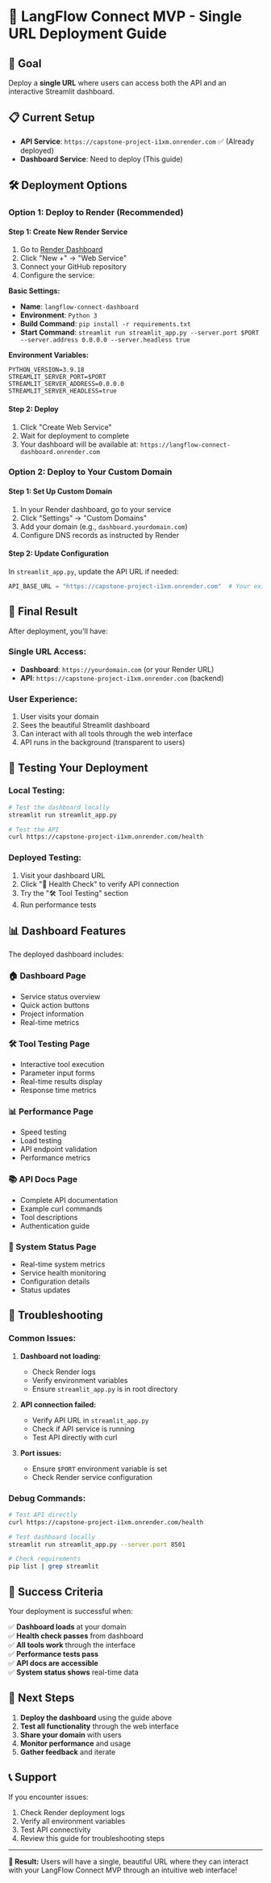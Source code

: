 # 🚀 LangFlow Connect MVP - Single URL Deployment Guide

## 🎯 Goal
Deploy a **single URL** where users can access both the API and an interactive Streamlit dashboard.

## 📋 Current Setup
- **API Service**: `https://capstone-project-i1xm.onrender.com` ✅ (Already deployed)
- **Dashboard Service**: Need to deploy (This guide)

## 🛠️ Deployment Options

### **Option 1: Deploy to Render (Recommended)**

#### Step 1: Create New Render Service
1. Go to [Render Dashboard](https://dashboard.render.com)
2. Click "New +" → "Web Service"
3. Connect your GitHub repository
4. Configure the service:

**Basic Settings:**
- **Name**: `langflow-connect-dashboard`
- **Environment**: `Python 3`
- **Build Command**: `pip install -r requirements.txt`
- **Start Command**: `streamlit run streamlit_app.py --server.port $PORT --server.address 0.0.0.0 --server.headless true`

**Environment Variables:**
```
PYTHON_VERSION=3.9.18
STREAMLIT_SERVER_PORT=$PORT
STREAMLIT_SERVER_ADDRESS=0.0.0.0
STREAMLIT_SERVER_HEADLESS=true
```

#### Step 2: Deploy
1. Click "Create Web Service"
2. Wait for deployment to complete
3. Your dashboard will be available at: `https://langflow-connect-dashboard.onrender.com`

### **Option 2: Deploy to Your Custom Domain**

#### Step 1: Set Up Custom Domain
1. In your Render dashboard, go to your service
2. Click "Settings" → "Custom Domains"
3. Add your domain (e.g., `dashboard.yourdomain.com`)
4. Configure DNS records as instructed by Render

#### Step 2: Update Configuration
In `streamlit_app.py`, update the API URL if needed:
```python
API_BASE_URL = "https://capstone-project-i1xm.onrender.com"  # Your existing API
```

## 🎯 Final Result

After deployment, you'll have:

### **Single URL Access:**
- **Dashboard**: `https://yourdomain.com` (or your Render URL)
- **API**: `https://capstone-project-i1xm.onrender.com` (backend)

### **User Experience:**
1. User visits your domain
2. Sees the beautiful Streamlit dashboard
3. Can interact with all tools through the web interface
4. API runs in the background (transparent to users)

## 🧪 Testing Your Deployment

### **Local Testing:**
```bash
# Test the dashboard locally
streamlit run streamlit_app.py

# Test the API
curl https://capstone-project-i1xm.onrender.com/health
```

### **Deployed Testing:**
1. Visit your dashboard URL
2. Click "🏥 Health Check" to verify API connection
3. Try the "🛠️ Tool Testing" section
4. Run performance tests

## 📊 Dashboard Features

The deployed dashboard includes:

### **🏠 Dashboard Page**
- Service status overview
- Quick action buttons
- Project information
- Real-time metrics

### **🛠️ Tool Testing Page**
- Interactive tool execution
- Parameter input forms
- Real-time results display
- Response time metrics

### **📊 Performance Page**
- Speed testing
- Load testing
- API endpoint validation
- Performance metrics

### **📚 API Docs Page**
- Complete API documentation
- Example curl commands
- Tool descriptions
- Authentication guide

### **🔧 System Status Page**
- Real-time system metrics
- Service health monitoring
- Configuration details
- Status updates

## 🔧 Troubleshooting

### **Common Issues:**

1. **Dashboard not loading:**
   - Check Render logs
   - Verify environment variables
   - Ensure `streamlit_app.py` is in root directory

2. **API connection failed:**
   - Verify API URL in `streamlit_app.py`
   - Check if API service is running
   - Test API directly with curl

3. **Port issues:**
   - Ensure `$PORT` environment variable is set
   - Check Render service configuration

### **Debug Commands:**
```bash
# Test API directly
curl https://capstone-project-i1xm.onrender.com/health

# Test dashboard locally
streamlit run streamlit_app.py --server.port 8501

# Check requirements
pip list | grep streamlit
```

## 🎉 Success Criteria

Your deployment is successful when:

✅ **Dashboard loads** at your domain  
✅ **Health check passes** from dashboard  
✅ **All tools work** through the interface  
✅ **Performance tests pass**  
✅ **API docs are accessible**  
✅ **System status shows** real-time data  

## 🚀 Next Steps

1. **Deploy the dashboard** using the guide above
2. **Test all functionality** through the web interface
3. **Share your domain** with users
4. **Monitor performance** and usage
5. **Gather feedback** and iterate

## 📞 Support

If you encounter issues:
1. Check Render deployment logs
2. Verify all environment variables
3. Test API connectivity
4. Review this guide for troubleshooting steps

---

**🎯 Result:** Users will have a single, beautiful URL where they can interact with your LangFlow Connect MVP through an intuitive web interface! 